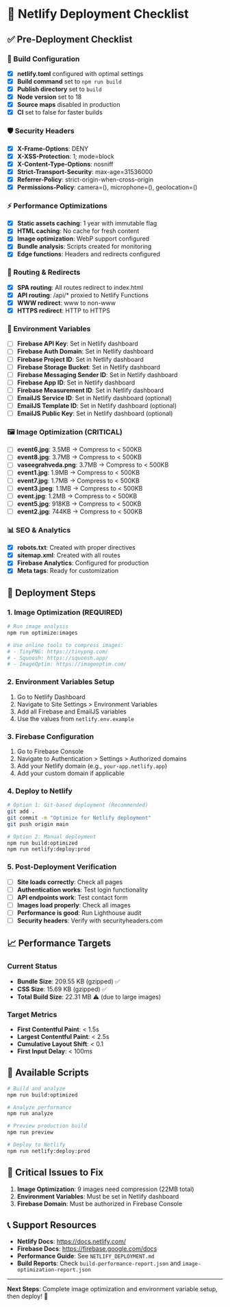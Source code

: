 # 🚀 Netlify Deployment Checklist

## ✅ Pre-Deployment Checklist

### 🔧 Build Configuration
- [x] **netlify.toml** configured with optimal settings
- [x] **Build command** set to `npm run build`
- [x] **Publish directory** set to `build`
- [x] **Node version** set to 18
- [x] **Source maps** disabled in production
- [x] **CI** set to false for faster builds

### 🛡️ Security Headers
- [x] **X-Frame-Options**: DENY
- [x] **X-XSS-Protection**: 1; mode=block
- [x] **X-Content-Type-Options**: nosniff
- [x] **Strict-Transport-Security**: max-age=31536000
- [x] **Referrer-Policy**: strict-origin-when-cross-origin
- [x] **Permissions-Policy**: camera=(), microphone=(), geolocation=()

### ⚡ Performance Optimizations
- [x] **Static assets caching**: 1 year with immutable flag
- [x] **HTML caching**: No cache for fresh content
- [x] **Image optimization**: WebP support configured
- [x] **Bundle analysis**: Scripts created for monitoring
- [x] **Edge functions**: Headers and redirects configured

### 🔄 Routing & Redirects
- [x] **SPA routing**: All routes redirect to index.html
- [x] **API routing**: /api/* proxied to Netlify Functions
- [x] **WWW redirect**: www to non-www
- [x] **HTTPS redirect**: HTTP to HTTPS

### 🔐 Environment Variables
- [ ] **Firebase API Key**: Set in Netlify dashboard
- [ ] **Firebase Auth Domain**: Set in Netlify dashboard
- [ ] **Firebase Project ID**: Set in Netlify dashboard
- [ ] **Firebase Storage Bucket**: Set in Netlify dashboard
- [ ] **Firebase Messaging Sender ID**: Set in Netlify dashboard
- [ ] **Firebase App ID**: Set in Netlify dashboard
- [ ] **Firebase Measurement ID**: Set in Netlify dashboard
- [ ] **EmailJS Service ID**: Set in Netlify dashboard (optional)
- [ ] **EmailJS Template ID**: Set in Netlify dashboard (optional)
- [ ] **EmailJS Public Key**: Set in Netlify dashboard (optional)

### 🖼️ Image Optimization (CRITICAL)
- [ ] **event6.jpg**: 3.5MB → Compress to < 500KB
- [ ] **event8.jpg**: 3.7MB → Compress to < 500KB
- [ ] **vaseegrahveda.png**: 3.7MB → Compress to < 500KB
- [ ] **event1.jpg**: 1.9MB → Compress to < 500KB
- [ ] **event7.jpg**: 1.7MB → Compress to < 500KB
- [ ] **event3.jpeg**: 1.1MB → Compress to < 500KB
- [ ] **event.jpg**: 1.2MB → Compress to < 500KB
- [ ] **event5.jpg**: 918KB → Compress to < 500KB
- [ ] **event2.jpg**: 744KB → Compress to < 500KB

### 📊 SEO & Analytics
- [x] **robots.txt**: Created with proper directives
- [x] **sitemap.xml**: Created with all routes
- [x] **Firebase Analytics**: Configured for production
- [x] **Meta tags**: Ready for customization

## 🚀 Deployment Steps

### 1. Image Optimization (REQUIRED)
```bash
# Run image analysis
npm run optimize:images

# Use online tools to compress images:
# - TinyPNG: https://tinypng.com/
# - Squoosh: https://squoosh.app/
# - ImageOptim: https://imageoptim.com/
```

### 2. Environment Variables Setup
1. Go to Netlify Dashboard
2. Navigate to Site Settings > Environment Variables
3. Add all Firebase and EmailJS variables
4. Use the values from `netlify.env.example`

### 3. Firebase Configuration
1. Go to Firebase Console
2. Navigate to Authentication > Settings > Authorized domains
3. Add your Netlify domain (e.g., `your-app.netlify.app`)
4. Add your custom domain if applicable

### 4. Deploy to Netlify
```bash
# Option 1: Git-based deployment (Recommended)
git add .
git commit -m "Optimize for Netlify deployment"
git push origin main

# Option 2: Manual deployment
npm run build:optimized
npm run netlify:deploy:prod
```

### 5. Post-Deployment Verification
- [ ] **Site loads correctly**: Check all pages
- [ ] **Authentication works**: Test login functionality
- [ ] **API endpoints work**: Test contact form
- [ ] **Images load properly**: Check all images
- [ ] **Performance is good**: Run Lighthouse audit
- [ ] **Security headers**: Verify with securityheaders.com

## 📈 Performance Targets

### Current Status
- **Bundle Size**: 209.55 KB (gzipped) ✅
- **CSS Size**: 15.69 KB (gzipped) ✅
- **Total Build Size**: 22.31 MB ⚠️ (due to large images)

### Target Metrics
- **First Contentful Paint**: < 1.5s
- **Largest Contentful Paint**: < 2.5s
- **Cumulative Layout Shift**: < 0.1
- **First Input Delay**: < 100ms

## 🔧 Available Scripts

```bash
# Build and analyze
npm run build:optimized

# Analyze performance
npm run analyze

# Preview production build
npm run preview

# Deploy to Netlify
npm run netlify:deploy:prod
```

## 🚨 Critical Issues to Fix

1. **Image Optimization**: 9 images need compression (22MB total)
2. **Environment Variables**: Must be set in Netlify dashboard
3. **Firebase Domain**: Must be authorized in Firebase Console

## 📞 Support Resources

- **Netlify Docs**: https://docs.netlify.com/
- **Firebase Docs**: https://firebase.google.com/docs
- **Performance Guide**: See `NETLIFY_DEPLOYMENT.md`
- **Build Reports**: Check `build-performance-report.json` and `image-optimization-report.json`

---

**Next Steps**: Complete image optimization and environment variable setup, then deploy! 🚀
